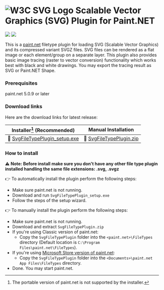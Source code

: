 ﻿# ![W3C SVG Logo](https://www.w3.org/Icons/SVG/svg-logo-v.png) Scalable Vector Graphics (SVG) Plugin for Paint.NET 

[![](https://img.shields.io/github/release-pre/otuncelli/Scalable-Vector-Graphics-Plugin-for-Paint.NET.svg?style=flat)](https://github.com/otuncelli/Scalable-Vector-Graphics-Plugin-for-Paint.NET/releases)
[![](https://img.shields.io/github/downloads/otuncelli/Scalable-Vector-Graphics-Plugin-for-Paint.NET/latest/total)](https://github.com/otuncelli/Scalable-Vector-Graphics-Plugin-for-Paint.NET/releases)

This is a [paint.net](https://getpaint.net) filetype plugin for loading SVG (Scalable Vector Graphics) and its compressed variant SVGZ files. SVG files can be rendered as a flat image or each element/group on a separate layer. This plugin also provides basic image tracing (raster to vector conversion) functionality which works best with black and white drawings. You may export the tracing result as SVG or Paint.NET Shape.

### Prerequisites
paint.net 5.0.9 or later

### Download links

Here are the download links for latest release:

Installer[^1] (Recommended) | Manual Installation
--- | ---
:floppy_disk: [SvgFileTypePlugin_setup.exe](https://github.com/otuncelli/Scalable-Vector-Graphics-Plugin-for-Paint.NET/releases/latest/download/SvgFileTypePlugin_setup.exe) | :floppy_disk: [SvgFileTypePlugin.zip](https://github.com/otuncelli/Scalable-Vector-Graphics-Plugin-for-Paint.NET/releases/latest/download/SvgFileTypePlugin.zip)

[^1]: The portable version of paint.net is not supported by the installer.

### How to install

:warning: **Note: Before install make sure you don't have any other file type plugin installed handling the same file extensions: .svg, .svgz**

:point_right: To automatically install the plugin perform the following steps:
  * Make sure paint.net is not running.
  * Download and run `SvgFileTypePlugin_setup.exe`
  * Follow the steps of the setup wizard.
	
:point_right: To manually install the plugin perform the following steps:
  * Make sure paint.net is not running.
  * Download and extract `SvgFileTypePlugin.zip`
  * If you're using Classic version of paint.net:
    * Copy the `SvgFileTypePlugin` folder into the `<paint.net>\FileTypes` directory (Default location is `C:\Program Files\paint.net\FileTypes`).
  * If you're using [Microsoft Store version of paint.net](https://www.microsoft.com/store/apps/9NBHCS1LX4R0):
    * Copy the `SvgFileTypePlugin` folder into the `<Documents>\paint.net App Files\FileTypes` directory.
  * Done. You may start paint.net.